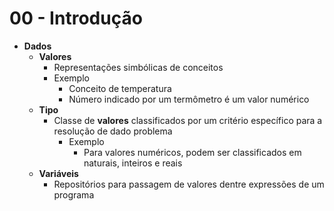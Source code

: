 # 00 - Introdução

* **Dados**
    * **Valores**
        * Representações simbólicas de conceitos
        * Exemplo
            * Conceito de temperatura
            * Número indicado por um termômetro é um valor numérico
    * **Tipo**
        * Classe de **valores** classificados por um critério específico para a resolução de dado problema
            * Exemplo
                * Para valores numéricos, podem ser classificados em naturais, inteiros e reais
    * **Variáveis**
        * Repositórios para passagem de valores dentre expressões de um programa